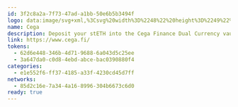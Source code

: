 ```yaml
---
id: 3f2c8a2a-7f73-47ad-a1bb-50e6b5b3494f
logo: data:image/svg+xml,%3Csvg%20width%3D%2248%22%20height%3D%2249%22%20viewBox%3D%220%200%2048%2049%22%20fill%3D%22none%22%20xmlns%3D%22http%3A%2F%2Fwww.w3.org%2F2000%2Fsvg%22%3E%0A%3Cpath%20d%3D%22M24%2048.6829C37.2548%2048.6829%2048%2037.9377%2048%2024.6829C48%2011.428%2037.2548%200.682861%2024%200.682861C10.7452%200.682861%200%2011.428%200%2024.6829C0%2037.9377%2010.7452%2048.6829%2024%2048.6829Z%22%20fill%3D%22white%22%2F%3E%0A%3Cpath%20d%3D%22M36.2699%2033.2211C42.2158%2024.472%2041.7368%2013.5564%2035.2%208.84023C28.6633%204.12408%2018.5441%207.39338%2012.5981%2016.1424C6.65214%2024.8915%207.13111%2035.8072%2013.6679%2040.5233C20.2047%2045.2395%2030.3239%2041.9702%2036.2699%2033.2211Z%22%20fill%3D%22%23030333%22%2F%3E%0A%3Cpath%20d%3D%22M15.986%2025.0153C16.8374%2023.8062%2016.7689%2022.2976%2015.8328%2021.6458C14.8968%2020.994%2013.4477%2021.4458%2012.5963%2022.655C11.7448%2023.8641%2011.8134%2025.3727%2012.7495%2026.0245C13.6855%2026.6763%2015.1346%2026.2245%2015.986%2025.0153Z%22%20fill%3D%22white%22%2F%3E%0A%3Cpath%20d%3D%22M19.0857%2026.2971C18.7717%2026.1622%2018.5021%2025.9425%2018.3077%2025.6629C18.1041%2025.3754%2018.0022%2025.0134%2018.0022%2024.5769C17.9998%2024.1696%2018.1017%2023.7682%2018.2983%2023.4107C18.4947%2023.0505%2018.8001%2022.7565%2019.2146%2022.5287C19.629%2022.3009%2020.1475%2022.187%2020.7701%2022.1872H21.6483C21.8835%2022.1872%2022.0664%2022.2425%2022.197%2022.3531C22.3276%2022.4636%2022.3931%2022.6202%2022.3934%2022.8226V23.3054C22.3934%2023.5078%2022.3489%2023.6704%2022.2599%2023.7932C22.1708%2023.916%2022.0372%2023.9776%2021.8589%2023.9781C21.7653%2023.9819%2021.6725%2023.9589%2021.5916%2023.9118C21.5017%2023.8511%2021.4186%2023.7812%2021.3436%2023.7032C21.2465%2023.6035%2021.1375%2023.5159%2021.0191%2023.4424C20.9171%2023.3824%2020.7803%2023.3524%2020.6086%2023.3524C20.2712%2023.3524%2020.004%2023.4772%2019.807%2023.7269C19.6099%2023.9765%2019.5113%2024.2692%2019.5111%2024.605C19.5111%2024.8452%2019.5636%2025.0269%2019.6685%2025.1502C19.7734%2025.2734%2019.9243%2025.3351%2020.1212%2025.3351C20.28%2025.3351%2020.4088%2025.3018%2020.5077%2025.2353C20.6341%2025.1447%2020.7508%2025.0415%2020.856%2024.9272C20.9466%2024.8224%2021.0492%2024.7284%2021.1617%2024.6472C21.2507%2024.5872%2021.3621%2024.5572%2021.4958%2024.5572C21.6546%2024.5572%2021.785%2024.603%2021.8869%2024.6945C21.9889%2024.7861%2022.0398%2024.908%2022.0396%2025.0604C22.0359%2025.1871%2022.0101%2025.3122%2021.9633%2025.4302L21.7627%2025.9693C21.699%2026.14%2021.5797%2026.2712%2021.4048%2026.3627C21.2298%2026.4543%2021.0151%2026.5001%2020.7605%2026.5003H20.0638C19.7271%2026.5007%2019.394%2026.4315%2019.0857%2026.2971Z%22%20fill%3D%22white%22%2F%3E%0A%3Cpath%20d%3D%22M31.2398%2022.3348C31.1062%2022.2372%2030.9343%2022.1884%2030.7242%2022.1884H28.8829C28.3866%2022.1884%2027.9715%2022.2785%2027.6373%2022.4587C27.3033%2022.6389%2027.055%2022.874%2026.8925%2023.1641C26.7305%2023.4541%2026.6467%2023.7808%2026.6493%2024.1125C26.6464%2024.3581%2026.688%2024.6021%2026.7719%2024.8331C26.8228%2024.9848%2026.8483%2025.108%2026.8483%2025.2029C26.8486%2025.2541%2026.8431%2025.3051%2026.8318%2025.3551C26.8166%2025.4244%2026.7881%2025.4902%2026.7481%2025.549C26.6814%2025.6466%2026.575%2025.7651%2026.429%2025.9046C26.2799%2026.0372%2026.147%2026.1868%2026.0333%2026.3503C25.9409%2026.4895%2025.8947%2026.6665%2025.8945%2026.8813C25.8945%2027.2732%2026.0568%2027.5609%2026.3814%2027.7443C26.7059%2027.9278%2027.0942%2028.0191%2027.5463%2028.0183H28.7299C28.9971%2028.0183%2029.2098%2027.9424%2029.3683%2027.7907C29.4461%2027.7179%2029.5076%2027.6296%2029.5488%2027.5316C29.5899%2027.4336%2029.61%2027.328%2029.6074%2027.2218C29.6074%2027.013%2029.5358%2026.8408%2029.3925%2026.705C29.2493%2026.5692%2029.0601%2026.5012%2028.8246%2026.501C28.7248%2026.5001%2028.6254%2026.5145%2028.5301%2026.5437C28.4224%2026.5797%2028.3172%2026.6225%2028.2151%2026.6718C28.1067%2026.7222%2028.0128%2026.7617%2027.9334%2026.7903C27.8491%2026.8196%2027.7603%2026.8341%2027.671%2026.833C27.5375%2026.833%2027.4325%2026.7966%2027.3561%2026.7237C27.3195%2026.6907%2027.2905%2026.6504%2027.2708%2026.6055C27.2512%2026.5606%2027.2411%2026.512%2027.2416%2026.463C27.2416%2026.3492%2027.2925%2026.2496%2027.3943%2026.1644C27.4962%2026.0792%2027.6393%2026.0365%2027.824%2026.0364H28.5016C29.0038%2026.0364%2029.4189%2025.9463%2029.7469%2025.7661C29.8223%2025.7249%2029.8952%2025.6791%2029.9651%2025.629C30.1743%2025.4823%2030.3461%2025.289%2030.4666%2025.0646C30.6196%2024.7767%2030.6984%2024.4558%2030.696%2024.1303C30.6974%2023.984%2030.6846%2023.838%2030.6577%2023.6942L30.6385%2023.5615C30.6385%2023.3847%2030.7403%2023.2962%2030.9439%2023.2958C31.1094%2023.2958%2031.2335%2023.2484%2031.3161%2023.1536C31.3987%2023.0588%2031.4402%2022.9356%2031.4403%2022.7838C31.4403%2022.582%2031.3735%2022.4323%2031.2398%2022.3348ZM28.1708%2023.6244C28.3141%2023.4821%2028.4941%2023.411%2028.711%2023.411C28.9278%2023.411%2029.1079%2023.4821%2029.2511%2023.6244C29.3942%2023.7667%2029.4657%2023.9456%2029.466%2024.161C29.4661%2024.3765%2029.3945%2024.5554%2029.2511%2024.6977C29.1079%2024.84%2028.9278%2024.911%2028.711%2024.9109C28.4941%2024.9107%2028.3141%2024.8396%2028.1708%2024.6977C28.0276%2024.5552%2027.9561%2024.3764%2027.9561%2024.161C27.9561%2023.9457%2028.0279%2023.7665%2028.1714%2023.6232L28.1708%2023.6244Z%22%20fill%3D%22white%22%2F%3E%0A%3Cpath%20d%3D%22M26.2535%2022.9711C26.1018%2022.7244%2025.8838%2022.5245%2025.6243%2022.394C25.3526%2022.2522%2025.0416%2022.1754%2024.6913%2022.1637C24.2527%2022.1491%2023.8628%2022.2381%2023.5217%2022.4308C23.1857%2022.6186%2022.9083%2022.8949%2022.7201%2023.2292C22.5259%2023.5717%2022.4189%2023.9563%2022.4083%2024.3493C22.3992%2024.5776%2022.4222%2024.806%2022.4768%2025.0279C22.6605%2025.8763%2023.4589%2026.5222%2024.4299%2026.562C24.5145%2026.5703%2024.5998%2026.5713%2024.6847%2026.5649L25.392%2026.5144C25.5515%2026.5029%2025.6749%2026.4402%2025.762%2026.3263C25.8087%2026.2663%2025.8421%2026.1971%2025.8602%2026.1234C25.8761%2026.0551%2025.8812%2025.9847%2025.8751%2025.9148C25.864%2025.7675%2025.8121%2025.6489%2025.7193%2025.5589C25.6733%2025.5146%2025.6181%2025.4809%2025.5576%2025.4602C25.497%2025.4395%2025.4325%2025.4324%2025.3689%2025.4394C25.3086%2025.443%2025.2495%2025.4574%2025.1944%2025.4821C25.1316%2025.5124%2025.071%2025.547%2025.0132%2025.5858C24.9609%2025.6205%2024.9068%2025.6525%2024.8511%2025.6816C24.8029%2025.7056%2024.7503%2025.7196%2024.6965%2025.7229C24.6614%2025.7272%2024.6258%2025.7238%2024.5923%2025.7127C24.5587%2025.7017%2024.5281%2025.6834%2024.5025%2025.6592C24.4533%2025.612%2024.4239%2025.548%2024.4203%2025.4801C24.4171%2025.4407%2024.4221%2025.4011%2024.435%2025.3637C24.4479%2025.3263%2024.4685%2025.2919%2024.4954%2025.2628C24.5517%2025.1978%2024.635%2025.1616%2024.7453%2025.1543L25.1502%2025.1252C25.4507%2025.1038%2025.6939%2025.0225%2025.88%2024.8813C25.9232%2024.8487%2025.9642%2024.8133%2026.0028%2024.7754V24.774C26.2616%2024.5626%2026.4107%2024.2754%2026.4502%2023.9124C26.4549%2023.8693%2026.458%2023.8249%2026.4597%2023.7795C26.4731%2023.4957%2026.4013%2023.2143%2026.2535%2022.9711ZM25.2275%2023.7663C25.2256%2023.8468%2025.2062%2023.9259%2025.1707%2023.9983C25.1353%2024.0707%2025.0846%2024.1347%2025.022%2024.1859C24.8943%2024.2976%2024.7277%2024.3553%2024.5578%2024.3466C24.4743%2024.3457%2024.3918%2024.3283%2024.3151%2024.2955C24.2384%2024.2627%2024.169%2024.2152%2024.1109%2024.1556C24.0542%2024.099%2024.0098%2024.0314%2023.9804%2023.957C23.951%2023.8827%2023.9373%2023.8031%2023.9401%2023.7233C23.9429%2023.6434%2023.9622%2023.565%2023.9967%2023.4929C24.0313%2023.4207%2024.0803%2023.3564%2024.1409%2023.3038C24.203%2023.2483%2024.2756%2023.2055%2024.3544%2023.1779C24.4332%2023.1503%2024.5168%2023.1385%2024.6002%2023.1431C24.7702%2023.1459%2024.9323%2023.2147%2025.0517%2023.3348C25.1105%2023.3899%2025.1567%2023.457%2025.187%2023.5315C25.2173%2023.606%2025.2312%2023.6861%2025.2275%2023.7663Z%22%20fill%3D%22white%22%2F%3E%0A%3Cpath%20d%3D%22M35.7988%2022.435C35.6714%2022.3184%2035.4995%2022.2632%2035.2832%2022.2694H35.2785C35.2086%2022.2729%2035.14%2022.2902%2035.0768%2022.3203C35.0135%2022.3503%2034.9569%2022.3926%2034.9103%2022.4446C34.8288%2022.5319%2034.6837%2022.5926%2034.5163%2022.5973C34.3927%2022.6036%2034.2702%2022.5722%2034.165%2022.5075L34.1171%2022.4811C34.0812%2022.461%2034.045%2022.4426%2034.0086%2022.426C33.731%2022.2878%2033.4234%2022.2199%2033.1129%2022.2284C31.9696%2022.2606%2031.0725%2023.3186%2031.1089%2024.5911C31.1124%2024.7108%2031.1241%2024.8301%2031.1442%2024.9482C31.1768%2025.1423%2031.2325%2025.3318%2031.3099%2025.5129C31.3339%2025.5651%2031.3598%2025.6161%2031.388%2025.6659C31.5589%2025.9678%2031.7787%2026.1972%2032.0474%2026.354C32.3162%2026.5107%2032.5935%2026.5851%2032.8794%2026.5769C33.0705%2026.5716%2033.2239%2026.5356%2033.3396%2026.4691C33.4679%2026.3928%2033.5857%2026.3002%2033.6897%2026.1935C33.7439%2026.1395%2033.8012%2026.0887%2033.8616%2026.0415C33.9046%2026.0112%2033.956%2025.9948%2034.0088%2025.9947C34.0325%2025.9923%2034.0563%2025.995%2034.0787%2026.0025C34.1011%2026.0101%2034.1217%2026.0224%2034.1389%2026.0386C34.1808%2026.0851%2034.219%2026.1348%2034.2531%2026.1871C34.2999%2026.2605%2034.3556%2026.3279%2034.4188%2026.3879C34.4396%2026.4071%2034.4618%2026.425%2034.4849%2026.4415C34.5658%2026.4991%2034.6955%2026.5255%2034.8738%2026.5206C35.1153%2026.5137%2035.2917%2026.4455%2035.4026%2026.3159C35.5136%2026.1863%2035.5663%2026.0267%2035.5607%2025.8371C35.5581%2025.7424%2035.529%2025.6136%2035.4733%2025.4505C35.4215%2025.3179%2035.3918%2025.1778%2035.3849%2025.0358C35.3729%2024.615%2035.4043%2024.4606%2035.7554%2023.5905C35.7586%2023.5825%2035.7613%2023.5744%2035.7637%2023.5661C35.7746%2023.5326%2035.8126%2023.4492%2035.8779%2023.3159C35.9151%2023.2394%2035.948%2023.1609%2035.976%2023.0807C35.9949%2023.0174%2036.0027%2022.9514%2035.9992%2022.8856C35.9993%2022.8008%2035.9814%2022.7169%2035.947%2022.6393C35.9124%2022.5617%2035.862%2022.4921%2035.7988%2022.435ZM34.0265%2024.9448C33.9486%2025.0262%2033.855%2025.091%2033.7512%2025.1356C33.6474%2025.1801%2033.5356%2025.2033%2033.4225%2025.2039C33.3109%2025.2075%2033.1995%2025.1891%2033.095%2025.1497C32.9905%2025.1104%2032.8948%2025.0509%2032.8136%2024.9747C32.7322%2024.8984%2032.667%2024.807%2032.6214%2024.7056C32.576%2024.6042%2032.5511%2024.4948%2032.5482%2024.3838C32.5415%2024.1437%2032.6168%2023.9405%2032.7744%2023.774C32.932%2023.6074%2033.1317%2023.5212%2033.3732%2023.5151C33.615%2023.5083%2033.8208%2023.5831%2033.9909%2023.7396C34.1609%2023.896%2034.2493%2024.0945%2034.2561%2024.335C34.263%2024.5758%2034.1864%2024.7791%2034.0265%2024.9448Z%22%20fill%3D%22white%22%2F%3E%0A%3C%2Fsvg%3E%0A
name: Cega
description: Deposit your stETH into the Cega Finance Dual Currency vaults.
link: https://www.cega.fi/
tokens:
  - 62d6e448-346b-4d71-9688-6a043d5c25ee
  - 3a647da0-c0d8-4ebd-abce-bac0390880f4
categories:
  - e1e552f6-ff37-4185-a33f-4230cd45d7ff
networks:
  - 85d2c16e-7a34-4a16-8996-304b6673c6d0
ready: true
---
```

